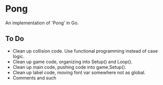 # Pong

An implementation of 'Pong' in Go.

## To Do

- Clean up collision code. Use functional programming instead of case logic.
- Clean up game code, organizing into Setup() and Loop().
- Clean up main code, pushing code into game.Setup().
- Clean up label code, moving font var somewhere not as global.
- Comments and such
